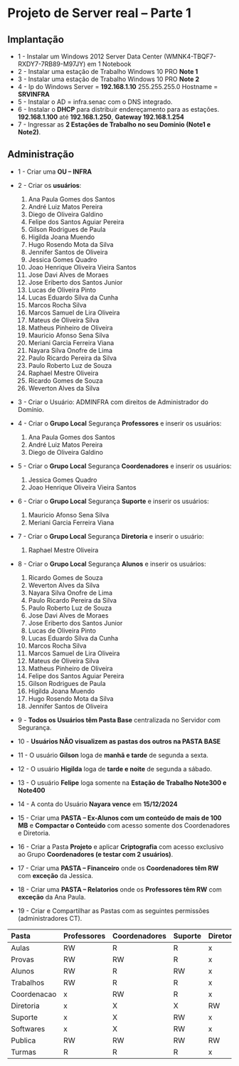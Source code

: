 # Projeto de Server real – Parte 1

## Implantação

- 1 -	Instalar um Windows 2012 Server Data Center (WMNK4-TBQF7-RXDY7-7RB89-M97JY) em 1 Notebook 
- 2 -	Instalar uma estação de Trabalho Windows 10 PRO **Note 1**
- 3 -	Instalar uma estação de Trabalho Windows 10 PRO **Note 2**
- 4 -	Ip do Windows Server = **192.168.1.10** 255.255.255.0 Hostname = **SRVINFRA**
- 5 -	Instalar o AD = infra.senac com o DNS integrado.
- 6 -	Instalar o **DHCP** para distribuir endereçamento para as estações. **192.168.1.100** até **192.168.1.250**, **Gateway 192.168.1.254**
- 7 -	Ingressar as **2 Estações de Trabalho no seu Domínio (Note1 e Note2)**.

## Administração

- 1 -	Criar uma **OU – INFRA**

- 2 -	Criar os **usuários**:
  1.	Ana Paula Gomes dos Santos
  2.	André Luiz Matos Pereira
  3.	Diego de Oliveira Galdino
  4.	Felipe dos Santos Aguiar Pereira
  5.	Gilson Rodrigues de Paula
  6.	Higilda Joana Muendo
  7.	Hugo Rosendo Mota da Silva
  8.	Jennifer Santos de Oliveira
  9.	Jessica Gomes Quadro
  10.	Joao Henrique Oliveira Vieira Santos
  11.	Jose Davi Alves de Moraes
  12.	Jose Eriberto dos Santos Junior
  13.	Lucas de Oliveira Pinto
  14.	Lucas Eduardo Silva da Cunha
  15.	Marcos Rocha Silva
  16.	Marcos Samuel de Lira Oliveira
  17.	Mateus de Oliveira Silva
  18.	Matheus Pinheiro de Oliveira
  19.	Mauricio Afonso Sena Silva
  20.	Meriani Garcia Ferreira Viana
  21.	Nayara Silva Onofre de Lima
  22.	Paulo Ricardo Pereira da Silva
  23.	Paulo Roberto Luz de Souza
  24.	Raphael Mestre Oliveira
  25.	Ricardo Gomes de Souza
  26.	Weverton Alves da Silva

- 3 -	Criar o Usuário: ADMINFRA com direitos de Administrador do Domínio.

- 4 -	Criar o **Grupo Local** Segurança **Professores** e inserir os usuários: 
  1.	Ana Paula Gomes dos Santos
  2.	André Luiz Matos Pereira
  3.	Diego de Oliveira Galdino

- 5 -	Criar o **Grupo Local** Segurança **Coordenadores** e inserir os usuários: 
  1.	Jessica Gomes Quadro
  2.	Joao Henrique Oliveira Vieira Santos

- 6 -	Criar o **Grupo Local** Segurança **Suporte** e inserir os usuários: 
  1.	Mauricio Afonso Sena Silva
  2.	Meriani Garcia Ferreira Viana

- 7 -	Criar o **Grupo Local** Segurança **Diretoria** e inserir o usuário: 
  1.	Raphael Mestre Oliveira

- 8 -	Criar o **Grupo Local** Segurança **Alunos** e inserir os usuários: 
  1.	Ricardo Gomes de Souza
  2.	Weverton Alves da Silva
  3.	Nayara Silva Onofre de Lima
  4.	Paulo Ricardo Pereira da Silva
  5.	Paulo Roberto Luz de Souza
  6.	Jose Davi Alves de Moraes
  7.	Jose Eriberto dos Santos Junior
  8.	Lucas de Oliveira Pinto
  9.	Lucas Eduardo Silva da Cunha
  10.	Marcos Rocha Silva
  11.	Marcos Samuel de Lira Oliveira
  12.	Mateus de Oliveira Silva
  13.	Matheus Pinheiro de Oliveira
  14.	Felipe dos Santos Aguiar Pereira
  15.	Gilson Rodrigues de Paula
  16.	Higilda Joana Muendo
  17.	Hugo Rosendo Mota da Silva
  18.	Jennifer Santos de Oliveira

- 9 -	**Todos os Usuários têm Pasta Base** centralizada no Servidor com Segurança.

- 10 -	**Usuários NÃO visualizem as pastas dos outros na PASTA BASE**

- 11 -	O usuário **Gilson** loga de **manhã e tarde** de segunda a sexta.

- 12 -	O usuário **Higilda** loga de **tarde e noite** de segunda a sábado.

- 13 -	O usuário **Felipe** loga somente na **Estação de Trabalho Note300 e Note400**

- 14 -	A conta do Usuário **Nayara vence** em **15/12/2024**

- 15 -	Criar uma **PASTA – Ex-Alunos com um conteúdo de mais de 100 MB** e **Compactar o Conteúdo** com acesso somente dos Coordenadores e Diretoria.

- 16 -	Criar a Pasta **Projeto** e aplicar **Criptografia** com acesso exclusivo ao Grupo **Coordenadores (e testar com 2 usuários)**.  

- 17 -	Criar uma **PASTA – Financeiro** onde os **Coordenadores têm RW** com **exceção** da Jessica.

- 18 -	Criar uma **PASTA – Relatorios** onde os **Professores têm RW** com **exceção** da Ana Paula.

- 19 -	Criar e Compartilhar as Pastas com as seguintes permissões (administradores CT).

|	Pasta	|	Professores	|	Coordenadores	|	Suporte	|	Diretoria	|	Alunos	|
|	:--	|	:--	|	:--	|	:--	|	:--	|	:--	|
|	Aulas	|	RW	|	R	|	R	|	x	|	R	|
|	Provas	|	RW	|	RW	|	R	|	x	|	x	|
|	Alunos	|	RW	|	R	|	RW	|	x	|	RW	|
|	Trabalhos	|	RW	|	R	|	R	|	x	|	RW	|
|	Coordenacao	|	x	|	RW	|	R	|	x	|	x	|
|	Diretoria	|	x	|	X	|	X	|	RW	|	x	|
|	Suporte	|	x	|	X	|	RW	|	x	|	x	|
|	Softwares	|	x	|	X	|	RW	|	x	|	x	|
|	Publica	|	RW	|	RW	|	RW	|	RW	|	RW	|
|	Turmas	|	R	|	R	|	R	|	x	|	RW	|
